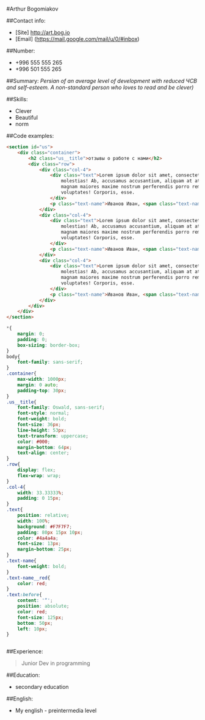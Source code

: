#Arthur Bogomiakov

##Contact info:
* [Site] http://art.bog.io  
* [Email] (https://mail.google.com/mail/u/0/#inbox)

##Number:
* +996 555 555 265
* +996 501 555 265

##Summary:
_Persian of an average level of development with reduced ЧСВ and self-esteem. A non-standard person who loves to read and be clever)_

##Skills:
* Clever
* Beautiful
* norm

##Code examples:
```HTML
<section id="us">
    <div class="container">
        <h2 class="us__title">отзывы о работе с нами</h2>
        <div class="row">
            <div class="col-4">
                <div class="text">Lorem ipsum dolor sit amet, consectetur adipisicing elit. Cupiditate, fugit
                    molestias! Ab, accusamus accusantium, aliquam at atque aut blanditiis commodi dignissimos esse
                    magnam maiores maxime nostrum perferendis porro rem reprehenderit temporibus voluptas
                    voluptates! Corporis, esse.
                </div>
                <p class="text-name">Иванов Иван, <span class="text-name__red">ООО "Газпром-Арена"</span></p>
            </div>
            <div class="col-4">
                <div class="text">Lorem ipsum dolor sit amet, consectetur adipisicing elit. Cupiditate, fugit
                    molestias! Ab, accusamus accusantium, aliquam at atque aut blanditiis commodi dignissimos esse
                    magnam maiores maxime nostrum perferendis porro rem reprehenderit temporibus voluptas
                    voluptates! Corporis, esse.
                </div>
                <p class="text-name">Иванов Иван, <span class="text-name__red">ООО "Газпром-Арена"</span></p>
            </div>
            <div class="col-4">
                <div class="text">Lorem ipsum dolor sit amet, consectetur adipisicing elit. Cupiditate, fugit
                    molestias! Ab, accusamus accusantium, aliquam at atque aut blanditiis commodi dignissimos esse
                    magnam maiores maxime nostrum perferendis porro rem reprehenderit temporibus voluptas
                    voluptates! Corporis, esse.
                </div>
                <p class="text-name">Иванов Иван, <span class="text-name__red">ООО "Газпром-Арена"</span></p>
            </div>
        </div>
    </div>
</section>
```
```CSS
*{
    margin: 0;
    padding: 0;
    box-sizing: border-box;
}
body{
    font-family: sans-serif;
}
.container{
    max-width: 1000px;
    margin: 0 auto;
    padding-top: 30px;
}
.us__title{
    font-family: Oswald, sans-serif;
    font-style: normal;
    font-weight: bold;
    font-size: 36px;
    line-height: 53px;
    text-transform: uppercase;
    color: #000;
    margin-bottom: 64px;
    text-align: center;
}
.row{
    display: flex;
    flex-wrap: wrap;
}
.col-4{
    width: 33.33333%;
    padding: 0 15px;
}
.text{
    position: relative;
    width: 100%;
    background: #F7F7F7;
    padding: 80px 15px 10px;
    color: #4a4a4a;
    font-size: 13px;
    margin-bottom: 25px;
}
.text-name{
    font-weight: bold;
}
.text-name__red{
    color: red;
}
.text:before{
    content: '“';
    position: absolute;
    color: red;
    font-size: 125px;
    bottom: 50px;
    left: 10px;
}



```

##Experience:
>Junior Dev in programming

##Education:
* secondary education

##English:
* My english - preintermedia level